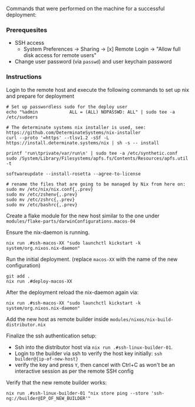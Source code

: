 Commands that were performed on the machine for a successful deployment:

### Prerequesites

* SSH access
    * System Preferences -> Sharing -> [x] Remote Login -> "Allow full disk access for remote users"
* Change user password (via `passwd`) and user keychain password

### Instructions


Login to the remote host and execute the following commands to set up nix and prepare for deployment
```command
# Set up passwordless sudo for the deploy user
echo "%admin            ALL = (ALL) NOPASSWD: ALL" | sudo tee -a /etc/sudoers

# The determinate systems nix installer is used, see: https://github.com/DeterminateSystems/nix-installer
curl --proto '=https' --tlsv1.2 -sSf -L https://install.determinate.systems/nix | sh -s -- install

printf 'run\tprivate/var/run\n' | sudo tee -a /etc/synthetic.conf
sudo /System/Library/Filesystems/apfs.fs/Contents/Resources/apfs.util -t

softwareupdate --install-rosetta --agree-to-license

# rename the files that are going to be managed by Nix from here on:
sudo mv /etc/nix/nix.conf{,.prev}
sudo mv /etc/zshenv{,.prev}
sudo mv /etc/zshrc{,.prev}
sudo mv /etc/bashrc{,.prev}
```

Create a flake module for the new host similar to the one under `modules/flake-parts/darwinConfigurations.macos-04`

Ensure the nix-daemon is running.
```command
nix run .#ssh-macos-XX "sudo launchctl kickstart -k system/org.nixos.nix-daemon"
```

Run the initial deployment.
(replace `macos-XX` with the name of the new configuration)
```command
git add .
nix run .#deploy-macos-XX
```

After the deployment reload the nix-daemon again via:
```command
nix run .#ssh-macos-XX "sudo launchctl kickstart -k system/org.nixos.nix-daemon"
```

Add the new host as remote builder inside `modules/nixos/nix-build-distributor.nix`

Finalize the ssh authentication setup:

- Ssh into the distributor host via `nix run .#ssh-linux-builder-01`.
- Login to the builder via ssh to verify the host key initially: `ssh builder@{ip-of-new-host}`
- verify the key and press `Y`, then cancel with Ctrl+C as won't be an interactive session as per the remote SSH config

Verify that the new remote builder works:
```command
nix run .#ssh-linux-builder-01 "nix store ping --store 'ssh-ng://builder@IP_OF_NEW_BUILDER'"
```
